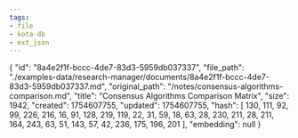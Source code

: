 ```yaml
---
tags:
- file
- kota-db
- ext_json
---
```

{
  "id": "8a4e2f1f-bccc-4de7-83d3-5959db037337",
  "file_path": "./examples-data/research-manager/documents/8a4e2f1f-bccc-4de7-83d3-5959db037337.md",
  "original_path": "/notes/consensus-algorithms-comparison.md",
  "title": "Consensus Algorithms Comparison Matrix",
  "size": 1942,
  "created": 1754607755,
  "updated": 1754607755,
  "hash": [
    130,
    111,
    92,
    99,
    226,
    216,
    16,
    91,
    128,
    219,
    119,
    22,
    31,
    59,
    18,
    63,
    28,
    230,
    211,
    28,
    211,
    164,
    243,
    63,
    51,
    143,
    57,
    42,
    236,
    175,
    196,
    201
  ],
  "embedding": null
}
